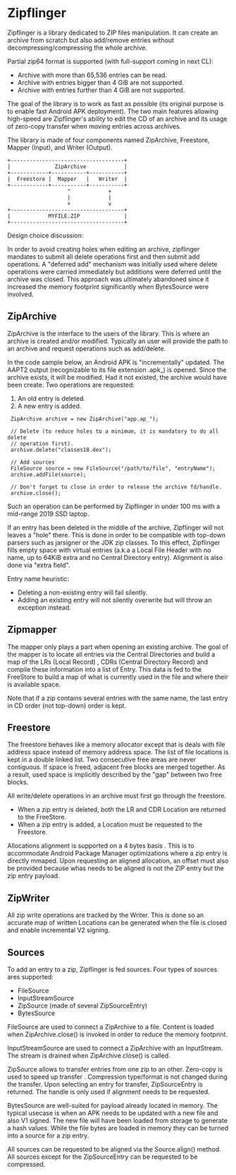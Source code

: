 # Zipflinger

Zipflinger is a library dedicated to ZIP files manipulation. It can create an archive from scratch
but also add/remove entries without decompressing/compressing the whole archive.

Partial zip64 format is supported (with full-support coming in next CL):
   - Archive with more than 65,536 entries can be read.
   - Archive with entries bigger than 4 GiB are not supported.
   - Archive with entries further than 4 GiB are not supported.

The goal of the library is to work as fast as possible (its original purpose is to enable fast
Android APK deployment). The two main features allowing high-speed are Zipflinger's ability to
edit the CD of an archive and its usage of zero-copy transfer when moving entries across archives.

The library is made of four components named ZipArchive, Freestore, Mapper (Input), and Writer
(Output).

```
+------------------------------------+
|              ZipArchive            |
+------------+-----------+-----------+
|  Freestore |  Mapper   |   Writer  |
+------------+-----------+-----------+
                   ^            +
                   |            |
                   +            v
+------------------------------------+
|            MYFILE.ZIP              |
+------------------------------------+
```

Design choice discussion:

In order to avoid creating holes when editing an archive, zipflinger mandates to submit all delete
operations first and then submit add operations. A "deferred add" mechanism was initially used where
delete operations were carried immediately but additions were deferred until the archive was closed.
This approach was ultimately abandoned since it increased the memory footprint significantly when 
BytesSource were involved.

## ZipArchive
ZipArchive is the interface to the users of the library. This is where an archive is created and/or
modified. Typically an user will provide the path to an archive and request operations such as
add/delete.

In the code sample below, an Android APK is "incrementally" updated. The AAPT2 output (recognizable 
to its file extension .apk_) is opened. Since the archive exists, it will be modified. Had it not
existed, the archive would have been create. Two operations are requested:

1. An old entry is deleted.
2. A new entry is added.

```
 ZipArchive archive = new ZipArchive("app.ap_");

 // Delete (to reduce holes to a minimum, it is mandatory to do all delete
 // operation first).
 archive.delete("classes18.dex");

 // Add sources
 FileSource source = new FileSource("/path/to/file", "entryName");
 archive.addFile(source);

 // Don't forget to close in order to release the archive fd/handle.
 archive.close();
```

Such an operation can be performed by Zipflinger in under 100 ms with a mid-range 2019 SSD laptop.

If an entry has been deleted
in the middle of the archive, Zipflinger will not leaves a "hole" there. This is done in order to be
compatible with top-down parsers such as jarsigner or the JDK zip classes. To this effect, 
Zipflinger fills empty space with virtual entries (a.k.a a Local File Header with no name, up to 
64KiB extra and no Central Directory entry). Alignment is also done via "extra field".

Entry name heuristic:
- Deleting a non-existing entry will fail silently.
- Adding an existing entry will not silently overwrite but will throw an exception instead.

## Zipmapper
The mapper only plays a part when opening an existing archive. The goal of the mapper is to locate
all entries via the Central Directories and build a map of the LRs (Local Record) , CDRs
(Central Directory Record) and compile these information into a list of Entry. This data is fed to
the FreeStore to build a map of what is currently used in the file and where their is available
space.

Note that if a zip contains several entries with the same name, the last entry in CD order
(not top-down) order is kept.

## Freestore
The freestore behaves like a memory allocator except that is deals with file address space instead
of memory address space. The list of file locations is kept in a double linked list. Two consecutive
free areas are never contiguous. If space is freed, adjacent free blocks are merged together. As a
result, used space is implicitly described by the "gap" between two free blocks.

All write/delete operations in an archive must first go through the freestore.
- When a zip entry is deleted, both the LR and CDR Location are returned to the FreeStore. 
- When a zip entry is added, a Location must be requested to the Freestore.

Allocations alignment is supported on a 4 bytes basis . This is to accommodate Android Package 
Manager optimizations where a zip entry is directly mmaped. Upon requesting an aligned allocation,
an offset must also be provided because whas needs to be aligned is not the ZIP entry but the
zip entry payload.

## ZipWriter
All zip write operations are tracked by the Writer. This is done so an accurate map of written
Locations can be generated when the file is closed and enable incremental V2 signing.

## Sources
To add an entry to a zip, Zipflinger is fed sources. Four types of sources ares supported:

- FileSource
- InputStreamSource
- ZipSource (made of several ZipSourceEntry)
- BytesSource

FileSource are used to connect a ZipArchive to a file. Content is loaded when ZipArchive.close() is
invoked in order to reduce the memory footprint.

InputStreamSource are used to connect a ZipArchive with an InputStream. The stream is drained when
ZipArchive.close() is called.

ZipSource allows to transfer entries from one zip to an other. Zero-copy is used to speed up transfer
. Compression type/format is not changed during the transfer. Upon selecting an entry for transfer,
ZipSourceEntry is returned. The handle is only used if alignment needs to be requested.

BytesSource are well-suited for payload already located in memory. The typical usecase is when an
APK needs to be updated with a new file and also V1 signed. The new file will have been loaded from
storage to generate a hash values. While the file bytes are loaded in memory they can be turned into
a source for a zip entry.

All sources can be requested to be aligned via the Source.align() method. All sources except for the
ZipSourceEntry can be requested to be compressed.